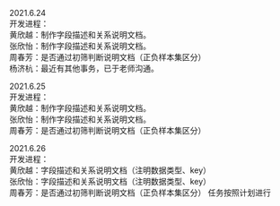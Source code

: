 2021.6.24   
开发进程：  
黄欣越：制作字段描述和关系说明文档。  
张欣怡：制作字段描述和关系说明文档。  
周春芳：是否通过初筛判断说明文档（正负样本集区分）  
杨济杭：最近有其他事务，已于老师沟通。  

2021.6.25  
开发进程：  
黄欣越：制作字段描述和关系说明文档。  
张欣怡：制作字段描述和关系说明文档。  
周春芳：是否通过初筛判断说明文档（正负样本集区分）  

2021.6.26  
开发进程：   
黄欣越：字段描述和关系说明文档（注明数据类型、key）  
张欣怡：字段描述和关系说明文档（注明数据类型、key）  
周春芳：是否通过初筛判断说明文档（正负样本集区分）
任务按照计划进行
